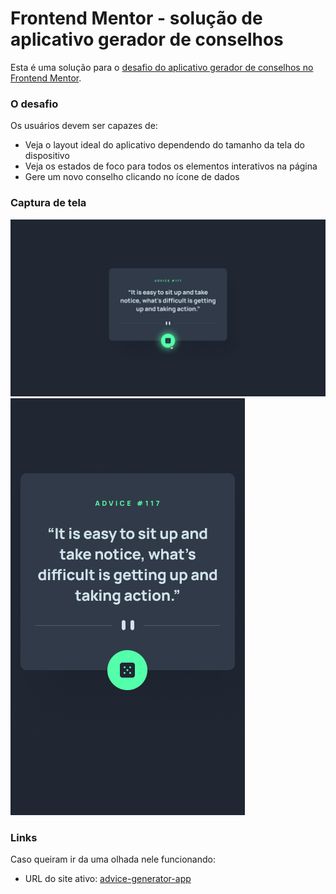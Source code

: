 # Frontend Mentor - solução de aplicativo gerador de conselhos

Esta é uma solução para
o [desafio do aplicativo gerador de conselhos no Frontend Mentor](https://www.frontendmentor.io/challenges/advice-generator-app-QdUG-13db).

### O desafio

Os usuários devem ser capazes de:

- Veja o layout ideal do aplicativo dependendo do tamanho da tela do dispositivo
- Veja os estados de foco para todos os elementos interativos na página
- Gere um novo conselho clicando no ícone de dados

### Captura de tela

![](./design/active-states.jpg)
![](./design/mobile-design.jpg)


### Links

Caso queiram ir da uma olhada nele funcionando:
- URL do site ativo: [advice-generator-app](https://raru8.github.io/advice-generator-app/)
